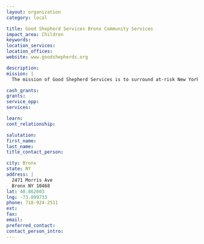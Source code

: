 ```yaml
---
layout: organization
category: local

title: Good Shepherd Services Bronx Community Services
impact_area: Children
keywords: 
location_services: 
location_offices: 
website: www.goodshepherds.org

description: 
mission: |
  The mission of Good Shepherd Services is to surround at-risk New York City youth and their families with a web of supports that promote a safe passage to self-sufficiency.  To achieve our mission, we lead in the development of innovative youth development programs; provide quality, effective services that strengthen participants' connections with family, school and community; and advocate on their behalf for broader change.

cash_grants: 
grants: 
service_opp: 
services: 

learn: 
cont_relationship: 

salutation: 
first_name: 
last_name: 
title_contact_person: 

city: Bronx
state: NY
address: |
  2471 Morris Ave     
  Bronx NY 10468
lat: 40.862603
lng: -73.899733
phone: 718-924-2511
ext: 
fax: 
email: 
preferred_contact: 
contact_person_intro: 
---
```

